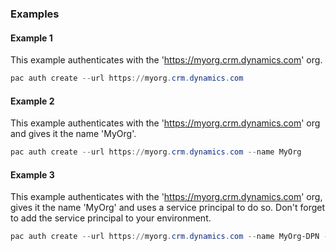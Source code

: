 ### Examples

#### Example 1

This example authenticates with the 'https://myorg.crm.dynamics.com' org.

```powershell
pac auth create --url https://myorg.crm.dynamics.com
```

#### Example 2

This example authenticates with the 'https://myorg.crm.dynamics.com' org and gives it the name 'MyOrg'.

```powershell
pac auth create --url https://myorg.crm.dynamics.com --name MyOrg
```

#### Example 3

This example authenticates with the 'https://myorg.crm.dynamics.com' org, gives it the name 'MyOrg' and uses a service principal to do so. Don't forget to add the service principal to your environment.

```powershell
pac auth create --url https://myorg.crm.dynamics.com --name MyOrg-DPN --applicationId 00000000-0000-0000-0000-000000000000 --clientSecret $clientSecret --tenant 00000000-0000-0000-0000-000000000000
```
